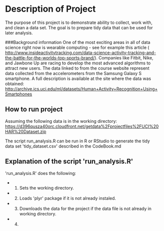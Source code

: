 Description of Project
=========================
The purpose of this project is to demonstrate ability to collect, work with, and clean a data set. The goal is to prepare tidy data that can be used for later analysis. 

###Background information
One of the most exciting areas in all of data science right now is wearable computing - see for example this article ( http://www.insideactivitytracking.com/data-science-activity-tracking-and-the-battle-for-the-worlds-top-sports-brand/). Companies like Fitbit, Nike, and Jawbone Up are racing to develop the most advanced algorithms to attract new users. The data linked to from the course website represent data collected from the accelerometers from the Samsung Galaxy S smartphone. A full description is available at the site where the data was obtained:   http://archive.ics.uci.edu/ml/datasets/Human+Activity+Recognition+Using+Smartphones  

## How to run project
Assuming the following data is in the working directory: 
https://d396qusza40orc.cloudfront.net/getdata%2Fprojectfiles%2FUCI%20HAR%20Dataset.zip 

The script run_analysis.R can be run in R or RStudio to generate the tidy data set 'tidy_dataset.csv' described in the CodeBook.md


## Explanation of the script 'run_analysis.R'

'run_analysis.R' does the following:
* 1. Sets the working directory.
* 2. Loads 'plyr' package if it is not already instaled.
* 3. Downloads the data for the project if the data file is not already in working directory.
* 4. 
